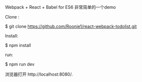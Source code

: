 Webpack + React + Babel for ES6
非常简单的一个demo

Clone :

$ git clone https://github.com/Roonie1/react-webpack-todolist.git

Install:

$ npm install

run:

$ npm run dev 


浏览器打开 http://localhost:8080/.
